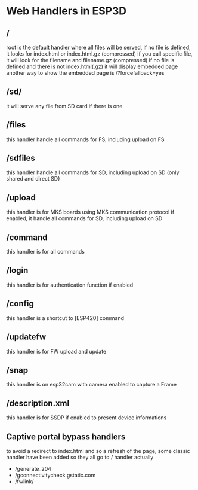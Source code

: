 # Web Handlers in ESP3D

## /
root is the default handler where all files will be served, if no file is defined, it looks for index.html or index.html.gz (compressed)
if you call specific file, it will look for the filename and filename.gz (compressed)
if no file is defined and there is not index.html(.gz) it will display embedded page
another way to show the embedded page is /?forcefallback=yes

## /sd/
it will serve any file from SD card if there is one

## /files
this handler handle all commands for FS, including upload on FS

## /sdfiles
this handler handle all commands for SD, including upload on SD (only shared and direct SD)

## /upload
this handler is for MKS boards using MKS communication protocol if enabled, it handle all commands for SD, including upload on SD 

## /command
this handler is for all commands 

## /login 
this handler is for authentication function if enabled

## /config 
this handler is a shortcut to [ESP420] command

## /updatefw
this handler is for FW upload and update

## /snap
this handler is on esp32cam with camera enabled to capture a Frame

## /description.xml
this handler is for SSDP if enabled to present device informations

## Captive portal bypass handlers
to avoid a redirect to index.html and so a refresh of the page, some classic handler have been added so they all go to / handler actually
 - /generate_204
 - /gconnectivitycheck.gstatic.com
 - /fwlink/